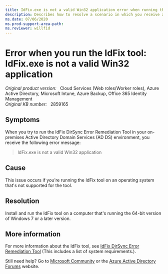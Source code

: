 ```yaml
---
title: IdFix.exe is not a valid Win32 application error when running the IdFix tool
description: Describes how to resolve a scenario in which you receive an error when you run the IdFix DirSync Error Remediation Tool.
ms.date: 07/06/2020
ms.prod-support-area-path: 
ms.reviewer: willfid
---
```

# Error when you run the IdFix tool: IdFix.exe is not a valid Win32 application

_Original product version:_ &nbsp; Cloud Services (Web roles/Worker roles), Azure Active Directory, Microsoft Intune, Azure Backup, Office 365 Identity Management  
_Original KB number:_ &nbsp; 2859165

## Symptoms

When you try to run the IdFix DirSync Error Remediation Tool in your on-premises Active Directory Domain Services (AD DS) environment, you receive the following error message:

> IdFix.exe is not a valid Win32 application

## Cause

This issue occurs if you're running the IdFix tool on an operating system that's not supported for the tool.

## Resolution

Install and run the IdFix tool on a computer that's running the 64-bit version of Windows 7 or a later version.

## More information

For more information about the IdFix tool, see [IdFix DirSync Error Remediation Tool](https://www.microsoft.com/download/details.aspx?id=36832) (This includes a list of system requirements.).

Still need help? Go to [Microsoft Community](https://answers.microsoft.com/) or the [Azure Active Directory Forums](https://social.msdn.microsoft.com/Forums/en-US/home?forum=windowsazuread) website.
